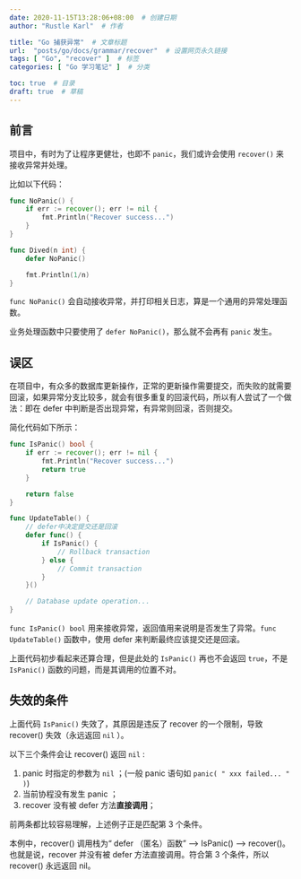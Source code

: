 ```yaml
---
date: 2020-11-15T13:28:06+08:00  # 创建日期
author: "Rustle Karl"  # 作者

title: "Go 捕获异常"  # 文章标题
url:  "posts/go/docs/grammar/recover"  # 设置网页永久链接
tags: [ "Go", "recover" ]  # 标签
categories: [ "Go 学习笔记" ]  # 分类

toc: true  # 目录
draft: true  # 草稿
---
```


## 前言

项目中，有时为了让程序更健壮，也即不 `panic`，我们或许会使用 `recover()` 来接收异常并处理。

比如以下代码：

```go
func NoPanic() {
	if err := recover(); err != nil {
		fmt.Println("Recover success...")
	}
}

func Dived(n int) {
	defer NoPanic()

	fmt.Println(1/n)
}
```

`func NoPanic()` 会自动接收异常，并打印相关日志，算是一个通用的异常处理函数。

业务处理函数中只要使用了 `defer NoPanic()`，那么就不会再有 `panic` 发生。

## 误区

在项目中，有众多的数据库更新操作，正常的更新操作需要提交，而失败的就需要回滚，如果异常分支比较多，就会有很多重复的回滚代码，所以有人尝试了一个做法：即在 defer 中判断是否出现异常，有异常则回滚，否则提交。

简化代码如下所示：

```go
func IsPanic() bool {
	if err := recover(); err != nil {
		fmt.Println("Recover success...")
		return true
	}

	return false
}

func UpdateTable() {
    // defer中决定提交还是回滚
	defer func() {
		if IsPanic() {
			// Rollback transaction
		} else {
			// Commit transaction
		}
	}()

	// Database update operation...
}
```

`func IsPanic() bool` 用来接收异常，返回值用来说明是否发生了异常。`func UpdateTable()` 函数中，使用 defer 来判断最终应该提交还是回滚。

上面代码初步看起来还算合理，但是此处的 `IsPanic()` 再也不会返回 `true`，不是 `IsPanic()` 函数的问题，而是其调用的位置不对。

## 失效的条件

上面代码 `IsPanic()` 失效了，其原因是违反了 recover 的一个限制，导致 recover() 失效（永远返回 `nil` ）。

以下三个条件会让 recover() 返回 `nil` :

1. panic 时指定的参数为 `nil` ；(一般 panic 语句如 `panic( " xxx failed... " )`)
2. 当前协程没有发生 panic ；
3. recover 没有被 defer 方法**直接调用**；

前两条都比较容易理解，上述例子正是匹配第 3 个条件。

本例中，recover() 调用栈为“ defer （匿名）函数” --> IsPanic() --> recover()。也就是说，recover 并没有被 defer 方法直接调用。符合第 3 个条件，所以 recover() 永远返回 nil。

```go

```
